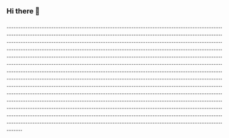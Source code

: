 ### Hi there 👋

.................................................................................................................................................................................................................................................................................................................................................................................................................................................................................................................................................................................................................................................................................................................................................................................................................................................................................................................................................................................................................................................................................................................................................................................................................................................................................................................................................................................................................................................................................................................................................................................................................................................................................................................................................................................................................